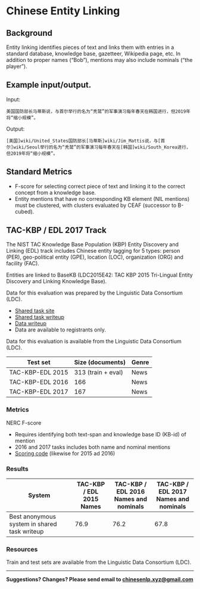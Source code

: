 # Chinese Entity Linking

## Background

Entity linking identifies pieces of text and links them with entries in a standard database, knowledge base, gazetteer, Wikipedia page, etc.  In addition to proper names (“Bob”), mentions may also include nominals (“the player”).

## Example input/output.

Input:

```
美国国防部长马蒂斯说，与首尔举行的名为“秃鹫”的军事演习每年春天在韩国进行，但2019年将“缩小规模”。
```
Output:

```
[美国]wiki/United_States国防部长[马蒂斯]wiki/Jim_Mattis说，与[首尔]wiki/Seoul举行的名为“秃鹫”的军事演习每年春天在[韩国]wiki/South_Korea进行，但2019年将“缩小规模”。
```

## Standard Metrics

* F-score for selecting correct piece of text and linking it to the correct concept from a knowledge base.
* Entity mentions that have no corresponding KB element (NIL mentions) must be clustered, with clusters evaluated by CEAF (successor to B-cubed).


## TAC-KBP / EDL 2017 Track

The NIST TAC Knowledge Base Population (KBP) Entity Discovery and Linking (EDL) track includes Chinese entity tagging for 5 types: person (PER), geo-political entity (GPE), location (LOC), organization (ORG) and facility (FAC).  

Entities are linked to BaseKB (LDC2015E42: TAC KBP 2015 Tri-Lingual Entity Discovery and Linking Knowledge Base).

Data for this evaluation was prepared by the Linguistic Data Consortium (LDC).
* [Shared task site](http://nlp.cs.rpi.edu/kbp/2017)
* [Shared task writeup](http://nlp.cs.rpi.edu/paper/kbp2017.pdf)
* [Data writeup](https://tac.nist.gov/publications/2017/presentations/TAC2017.KBP.RESOURCES.overview.presentation.pdf)
* Data are available to registrants only.

Data for this evaluation is available from the Linguistic Data Consortium (LDC).

|  Test set | Size (documents) | Genre |
| --- | --- | --- |
|  TAC-KBP-EDL 2015 | 313 (train + eval) | News |
|  TAC-KBP-EDL 2016 | 166 | News |
|  TAC-KBP-EDL 2017 | 167 | News |

### Metrics

NERC F-score
* Requires identifying both text-span and knowledge base ID (KB-id) of mention
* 2016 and 2017 tasks includes both name and nominal mentions
* [Scoring code](http://nlp.cs.rpi.edu/kbp/2017/scoring.html) (likewise for 2015 ad 2016)


### Results 

|  System | TAC-KBP / EDL 2015<br/>Names | TAC-KBP / EDL 2016<br/>Names and nominals | TAC-KBP / EDL 2017<br/>Names and nominals |
| --- | --- | --- | --- |
|  Best anonymous system in shared task writeup | 76.9 | 76.2 | 67.8 |

### Resources

Train and test sets are available from the Linguistic Data Consortium (LDC).

---

**Suggestions? Changes? Please send email to [chinesenlp.xyz@gmail.com](mailto:chinesenlp.xyz@gmail.com)**


